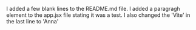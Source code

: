 I added a few blank lines to the README.md file. I added a paragragh element to the app.jsx file stating it was a test. I also changed the 'Vite' in the last line to 'Anna'
